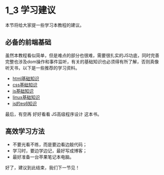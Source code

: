 # 1_3 学习建议
本节将给大家提一些学习本教程的建议。

## 必备的前端基础
虽然本教程看似简单，但是难点的部分也很难，需要很扎实的JS功底，同时完善完整也涉及dom操作和事件监听，有关的基础知识也必须得有所了解，否则真像听天书，以下是一些推荐的学习资料。
- [html基础知识](http://www.runoob.com/html/html-tutorial.html)
- [css基础知识](http://www.runoob.com/html/html-tutorial.html)
- [js基础知识](http://www.runoob.com/js/js-tutorial.html)
- [linux基础知识](http://www.runoob.com/linux/linux-tutorial.html)
- [js的es6知识](http://es6.ruanyifeng.com/)

最后，有空再 好好看看 JS高级程序设计 这本书。

## 高效学习方法
- 不要光看不练，而是要边看边敲代码；
- 学习时，要边学边记，最好写成博客；
- 最好准备一台苹果笔记本电脑。

好了，建议到此结束，我们下一节见！